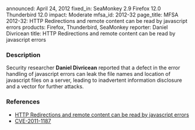 announced: April 24, 2012
fixed_in: SeaMonkey 2.9
          Firefox 12.0
          Thunderbird 12.0
impact: Moderate
mfsa_id: 2012-32
page_title: MFSA 2012-32: HTTP Redirections and remote content can be read by javascript errors
products: Firefox, Thunderbird, SeaMonkey
reporter: Daniel Divricean
title: HTTP Redirections and remote content can be read by javascript errors

<h3>Description</h3>

<p>Security researcher <strong>Daniel Divricean</strong> reported that a defect
in the error handling of javascript errors can leak the file names and location
of javascript files on a server, leading to inadvertent information disclosure
and a vector for further attacks.
</p>


<h3>References</h3>

<ul>
  <li><a href="https://bugzilla.mozilla.org/show_bug.cgi?id=624621">
      HTTP Redirections and remote content can be read by javascript
errors</a></li>
  <li><a href="http://cve.mitre.org/cgi-bin/cvename.cgi?name=CVE-2011-1187" class="ex-ref">CVE-2011-1187</a></li>
</ul>



